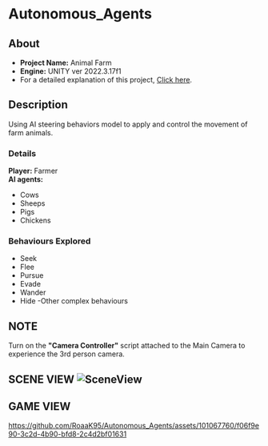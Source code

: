 # Autonomous_Agents  
## About
- **Project Name:** Animal Farm  
- **Engine:** UNITY ver 2022.3.17f1  
- For a detailed explanation of this project, [Click here](https://roaak95.github.io/Portfolio/Projects/Animal_Farm.html).
  
## Description  
Using AI steering behaviors model to apply and control the movement of farm animals.  

### Details
**Player:** Farmer  
**AI agents:** 
- Cows
- Sheeps
- Pigs
- Chickens  
### Behaviours Explored   
- Seek
- Flee
- Pursue
- Evade
- Wander
- Hide -Other complex behaviours

## NOTE  
Turn on the **"Camera Controller"** script attached to the Main Camera to experience the 3rd person camera.    

## SCENE VIEW  ![SceneView](https://github.com/RoaaK95/Autonomous_Agents/assets/101067760/adc80379-07c9-4eec-908f-57e3fc73cd06)    

## GAME VIEW  

https://github.com/RoaaK95/Autonomous_Agents/assets/101067760/f06f9e90-3c2d-4b90-bfd8-2c4d2bf01631



